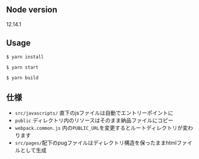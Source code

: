 ## Node version
12.14.1

## Usage
`$ yarn install`

`$ yarn start`

`$ yarn build`

## 仕様
- `src/javascripts/` 直下のjsファイルは自動でエントリーポイントに
- `public` ディレクトリ内のリソースはそのまま納品ファイルにコピー
- `webpack.common.js` 内の`PUBLIC_URL`を変更するとルートディレクトリが変わります
- `src/pages/`配下のpugファイルはディレクトリ構造を保ったままhtmlファイルとして生成